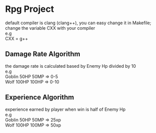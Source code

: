 # Rpg Project
default compiler is clang (clang++), you can easy change it in Makefile; change the variable CXX with your compiler</br>
e.g</br>
CXX = g++</br>

## Damage Rate Algorithm
the damage rate is calculated based by Enemy Hp divided by 10</br>
e.g</br>
Goblin 50HP 50MP => 0-5</br>
Wolf  100HP 100HP => 0-10</br>

## Experience Algorithm
experience earned by player when win is half of Enemy Hp</br>
e.g</br>
Goblin 50HP 50MP => 25xp</br>
Wolf  100HP 100MP => 50xp</br>
